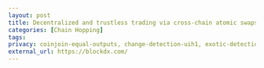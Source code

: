 ```yaml
---
layout: post
title: Decentralized and trustless trading via cross-chain atomic swaps - Block DX
categories: [Chain Hopping]
tags: 
privacy: coinjoin-equal-outputs, change-detection-uih1, exotic-detection-uih2, self-transfer, change-detection-script-types, change-detection-precision, internal-address-reuse
external_url: https://blockdx.com/
---
```


